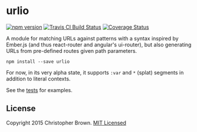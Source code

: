 # urlio

[![npm version](https://badge.fury.io/js/urlio.svg)](https://www.npmjs.com/package/urlio)
[![Travis CI Build Status](https://travis-ci.org/chbrown/urlio.svg)](https://travis-ci.org/chbrown/urlio)
[![Coverage Status](https://coveralls.io/repos/chbrown/urlio/badge.svg)](https://coveralls.io/github/chbrown/urlio)

A module for matching URLs against patterns with a syntax inspired by Ember.js (and thus react-router and angular's ui-router), but also generating URLs from pre-defined routes given path parameters.

    npm install --save urlio

For now, in its very alpha state, it supports `:var` and `*` (splat) segments in addition to literal contexts.

See the [tests](test/index.ts) for examples.


## License

Copyright 2015 Christopher Brown. [MIT Licensed](http://chbrown.github.io/licenses/MIT/#2015)
